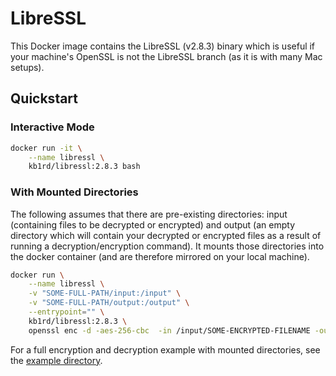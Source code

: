 # LibreSSL
This Docker image contains the LibreSSL (v2.8.3) binary which is useful if your machine's OpenSSL is not the LibreSSL branch (as it is with many Mac setups).

## Quickstart
### Interactive Mode
```bash
docker run -it \
    --name libressl \
    kb1rd/libressl:2.8.3 bash
```

### With Mounted Directories
The following assumes that there are pre-existing directories: input (containing files to be decrypted or encrypted) and output (an empty directory which will contain your decrypted or encrypted files as a result of running a decryption/encryption command). It mounts those directories into the docker container (and are therefore mirrored on your local machine).
```bash
docker run \
    --name libressl \
    -v "SOME-FULL-PATH/input:/input" \
    -v "SOME-FULL-PATH/output:/output" \
    --entrypoint="" \
    kb1rd/libressl:2.8.3 \
    openssl enc -d -aes-256-cbc  -in /input/SOME-ENCRYPTED-FILENAME -out /output/SOME-DECRYPTED-FILENAME -pass pass:SOME-PASSWORD
```
For a full encryption and decryption example with mounted directories, see the [example directory](./example).